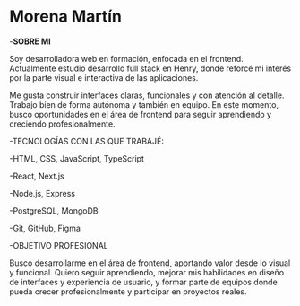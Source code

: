 # Morena Martín
-<strong>SOBRE MI</strong>

Soy desarrolladora web en formación, enfocada en el frontend. Actualmente estudio desarrollo full stack en Henry, donde reforcé mi interés por la parte visual e interactiva de las aplicaciones.

Me gusta construir interfaces claras, funcionales y con atención al detalle. Trabajo bien de forma autónoma y también en equipo.
En este momento, busco oportunidades en el área de frontend para seguir aprendiendo y creciendo profesionalmente.

-TECNOLOGÍAS CON LAS QUE TRABAJÉ:

  -HTML, CSS, JavaScript, TypeScript

  -React, Next.js
  
  -Node.js, Express
  
  -PostgreSQL, MongoDB
  
  -Git, GitHub, Figma

-OBJETIVO PROFESIONAL

Busco desarrollarme en el área de frontend, aportando valor desde lo visual y funcional.
Quiero seguir aprendiendo, mejorar mis habilidades en diseño de interfaces y experiencia de usuario, y formar parte de equipos donde pueda crecer profesionalmente y participar en proyectos reales.
